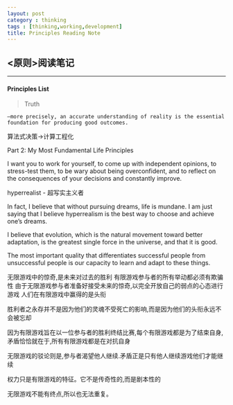 ```yaml
---
layout: post
category : thinking
tags : [thinking,working,development]
title: Principles Reading Note
---
```


## <原则>阅读笔记
-----------------------------------------------

#### Principles List

> Truth

	—more precisely, an accurate understanding of reality is the essential foundation for producing good outcomes.

算法式决策->计算工程化

Part 2: My Most Fundamental Life Principles

I want you to work for yourself, to come up with independent opinions, to stress-test them, to be wary about being overconfident, and to reflect on the consequences of your decisions and constantly improve.

hyperrealist - 超写实主义者

In fact, I believe that without pursuing dreams, life is mundane. I am just saying that I believe hyperrealism is the best way to choose and achieve one’s dreams.

I believe that evolution, which is the natural movement toward better adaptation, is the greatest single force in the universe, and that it is good.

The most important quality that differentiates successful people from unsuccessful people is our capacity to learn and adapt to these things.


无限游戏中的惊奇,是未来对过去的胜利
有限游戏参与者的所有举动都必须有欺骗性
由于无限游戏参与者准备好接受未来的惊奇,以完全开放自己的弱点的心态进行游戏
人们在有限游戏中赢得的是头衔

胜利者之永存并不是因为他们的灵魂不受死亡的影响,而是因为他们的头衔永远不会被忘却

因为有限游戏旨在以一位参与者的胜利终结比赛,每个有限游戏都是为了结束自身,矛盾恰恰就在于,所有有限游戏都是在对抗自身

无限游戏的驳论则是,参与者渴望他人继续.矛盾正是只有他人继续游戏他们才能继续

权力只是有限游戏的特征。它不是传奇性的,而是剧本性的

无限游戏不能有终点,所以也无法重复。





